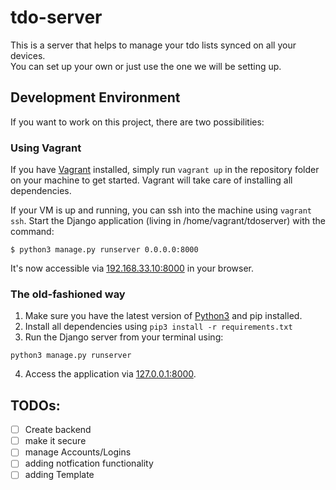 # tdo-server

This is a server that helps to manage your tdo lists synced on all your devices.  
You can set up your own or just use the one we will be setting up.


## Development Environment

If you want to work on this project, there are two possibilities:

### Using Vagrant

If you have [Vagrant](https://vagrantup.com) installed, simply run `vagrant up`
in the repository folder on your machine to get started. Vagrant will take care of installing all dependencies.

If your VM is up and running, you can ssh into the machine using `vagrant ssh`.
Start the Django application (living in /home/vagrant/tdoserver) with the command:
```shell
$ python3 manage.py runserver 0.0.0.0:8000
```

It's now accessible via [192.168.33.10:8000](192.168.33.10:8000) in your browser.

### The old-fashioned way

1. Make sure you have the latest version of [Python3](https://python.org) and pip installed.
2. Install all dependencies using `pip3 install -r requirements.txt`
3. Run the Django server from your terminal using:
```shell
python3 manage.py runserver
```
4. Access the application via [127.0.0.1:8000](127.0.0.1:8000).


## TODOs:

- [ ] Create backend
- [ ] make it secure
- [ ] manage Accounts/Logins
- [ ] adding notfication functionality
- [ ] adding Template
